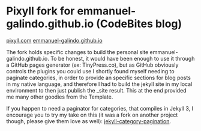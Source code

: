 # Pixyll fork for emmanuel-galindo.github.io (CodeBites blog)

[pixyll.com](http://www.pixyll.com)
[emmanuel-galindo.github.io](https://emmanuel-galindo.github.io)

The fork holds specific changes to build the personal site emmanuel-galindo.github.io. 
To be honest, it would have been enough to use it through a GitHub pages generator (ex: TinyPress.co), but as GitHub obviously controls the plugins you could use I shortly 
found myself needing to paginate categories, in order to provide an specific sections for blog posts in my native language, and therefore I had to build the jekyll site
in my local environment to then just publish the _site result.
This at the end provided me many other goodies from the Template.

If you happen to need a paginator for categories, that compiles in Jekyll 3, I encourage you to try my take on this (it was a fork on another project though, please give them 
love as well): [jekyll-category-pagination](https://github.com/emmanuel-galindo/jekyll-category-pagination). 

